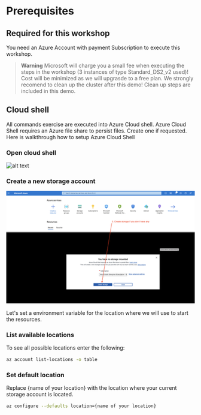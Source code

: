 # Prerequisites

## Required for this workshop

You need an Azure Account with payment Subscription to execute this workshop. 


> **Warning**
> Microsoft will charge you a small fee when executing the steps in the workshop (3 instances of type 
Standard_DS2_v2 used)! Cost will be minimized as we will upgrasde to a free plan. We strongly recomend to clean up the cluster after this demo! Clean up steps are included in this demo.

## Cloud shell
All commands exercise are executed into Azure Cloud shell. Azure Cloud Shell requires an Azure file share to persist files. Create one if requested. Here is walkthrough how to setup  Azure Cloud Shell

### Open cloud shell

![alt text](k8s/prerequisites/azure-portal-cloud-shell.pngk "Azure Cloud Shell")

### Create a new storage account 
![alt text](k8s/prerequisites/azure-portal-storage-account.png "Azure Cloud Shell")


Let's set a environment variable for the location where we will use to start the resources.

### List available locations
To see all possible locations enter the following:

```bash
az account list-locations -o table
```

### Set default location

Replace {name of your location} with the location where your current storage account is located.

```bash
az configure --defaults location={name of your location}
```
